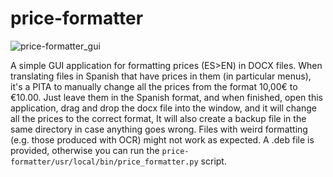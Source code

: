 # price-formatter

![price-formatter_gui](https://github.com/user-attachments/assets/3e2392bd-0f4f-4760-86bf-dfcf6c5198ce)


A simple GUI application for formatting prices (ES>EN) in DOCX files. When translating files in Spanish that have prices in them (in particular menus), it's a PITA to manually change all the prices from the format 10,00€ to €10.00. Just leave them in the Spanish format, and when finished, open this application, drag and drop the docx file into the window, and it will change all the prices to the correct format, It will also create a backup file in the same directory in case anything goes wrong. Files with weird formatting (e.g. those produced with OCR) might not work as expected. A .deb file is provided, otherwise you can run the `price-formatter/usr/local/bin/price_formatter.py` script.
